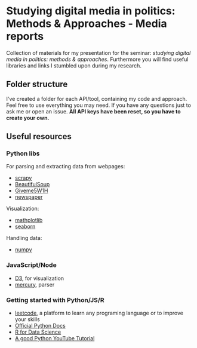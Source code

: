 
# Studying digital media in politics: Methods &amp; Approaches - Media reports
Collection of materials for my presentation for the seminar: *studying digital media in politics: methods &amp; approaches*. Furthermore you will find useful libraries and links I stumbled upon during my research. 

## Folder structure
I've created a folder for each API/tool, containing my code and approach. Feel free to use everything you may need. If you have any questions just to ask me or open an issue.
**All API keys have been reset, so you have to create your own.**

## Useful resources
### Python libs
For parsing and extracting data from webpages:
 - [scrapy](https://scrapy.org/)
- [BeautifulSoup](https://www.crummy.com/software/BeautifulSoup/bs4/doc/)
- [Giveme5W1H](https://github.com/fhamborg/Giveme5W1H)
- [newspaper](https://github.com/codelucas/newspaper)

Visualization:
- [mathplotlib](https://matplotlib.org/)
- [seaborn](https://seaborn.pydata.org/)

Handling data:
- [numpy](https://numpy.org/)

### JavaScript/Node
- [D3](https://d3js.org/), for visualization 
- [mercury](https://www.npmjs.com/package/@postlight/mercury-parser), parser

### Getting started with Python/JS/R
- [leetcode](https://leetcode.com/), a platform to learn any programing language or to improve your skills
- [Official Python Docs](https://docs.python.org/3/tutorial/index.html)
- [R for Data Science](https://r4ds.had.co.nz/)
- [A good Python YouTube Tutorial](https://www.youtube.com/watch?v=rfscVS0vtbw)

